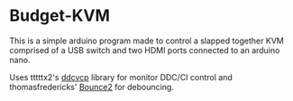 # Budget-KVM

This is a simple arduino program made to control a slapped together KVM comprised of a USB switch and two HDMI ports connected to an arduino nano.

Uses tttttx2's [ddcvcp](https://github.com/tttttx2/ddcvcp) library for monitor DDC/CI control and thomasfredericks' [Bounce2](https://github.com/thomasfredericks/Bounce2) for debouncing.
